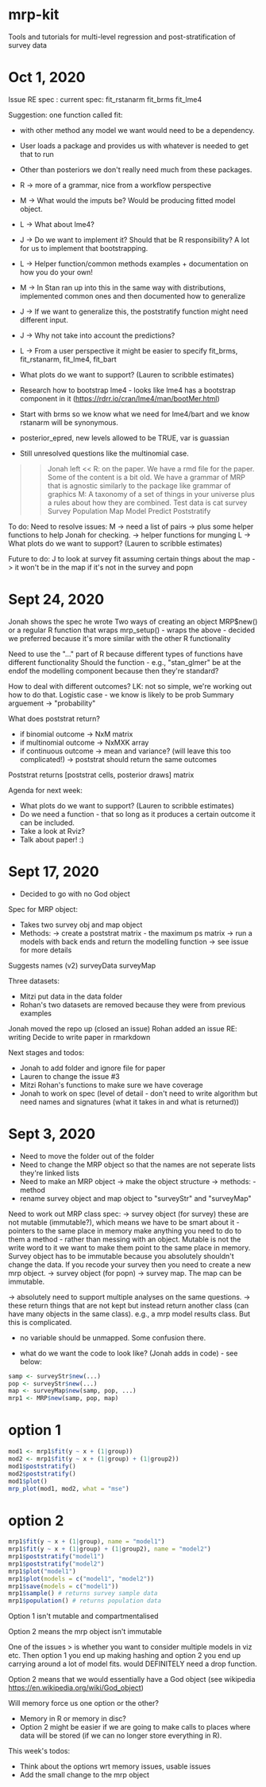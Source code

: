 # mrp-kit
Tools and tutorials for multi-level regression and post-stratification of survey data

# Oct 1, 2020

Issue RE spec : current spec:
fit_rstanarm
fit_brms
fit_lme4

Suggestion: one function called fit: 
- with other method any model we want would need to be a dependency. 
- User loads a package and provides us with whatever is needed to get that to run
- Other than posteriors we don't really need much from these packages. 
- R -> more of a grammar, nice from a workflow perspective
- M -> What would the imputs be? Would be producing fitted model object. 
- L -> What about lme4? 
- J -> Do we want to implement it? Should that be R responsibility? A lot for us to 
implement that bootstrapping. 
- L -> Helper function/common methods examples + documentation on how you do your own!
- M -> In Stan ran up into this in the same way with distributions, implemented common ones and then documented how to generalize
- J -> If we want to generalize this, the poststratify function might need different input. 
- J -> Why not take into account the predictions? 
- L -> From a user perspective it might be easier to specify fit_brms, fit_rstanarm, fit_lme4, fit_bart

- What plots do we want to support? (Lauren to scribble estimates)
- Research how to bootstrap lme4 - looks like lme4 has a bootstrap component in it (https://rdrr.io/cran/lme4/man/bootMer.html)
- Start with brms so we know what we need for lme4/bart and we know rstanarm will be synonymous. 
- posterior_epred, new levels allowed to be TRUE, var is guassian
- Still unresolved questions like the multinomial case. 
>> Jonah left <<
R: on the paper. We have a rmd file for the paper. Some of the content is a bit old.
We have a grammar of MRP that is agnostic similarly to the package like grammar of graphics
M: A taxonomy of a set of things in your universe plus a rules about how they are combined. 
Test data is cat survey 
Survey
Population
Map
Model 
Predict
Poststratify

To do:
Need to resolve issues:
M -> need a list of pairs
  -> plus some helper functions to help Jonah for checking. 
  -> helper functions for munging
L -> What plots do we want to support? (Lauren to scribble estimates)
 
Future to do:
J to look at survey fit assuming certain things about the map
 -> it won't be in the map if it's not in the survey and popn 


# Sept 24, 2020
Jonah shows the spec he wrote
Two ways of  creating an object
MRP$new()
or a regular R function that wraps
mrp_setup() - wraps the above - decided we preferred because it's more similar with the other R functionality

Need to use the "..." part of R because different types of functions have different functionality
Should the function - e.g., "stan_glmer" be at the endof the modelling component because then they're standard?

How to deal with different outcomes? LK: not so simple, we're working out how to do that. 
Logistic case - we know is likely to be prob
Summary arguement -> "probability"

What does poststrat return?
- if binomial outcome -> NxM matrix
- if multinomial outcome -> NxMXK array
- if continuous outcome -> mean and variance? (will leave this too complicated!)
-> poststrat should return the same outcomes

Poststrat returns \[poststrat cells, posterior draws\] matrix

Agenda for next week:

- What plots do we want to support? (Lauren to scribble estimates)
- Do we need a function -  that so long as it produces a certain outcome it can be included.
- Take a look at Rviz? 
- Talk about paper! :)


# Sept 17, 2020
- Decided to go with no God object

Spec for MRP object:
- Takes two survey obj and map object
- Methods: 
 -> create a poststrat matrix - the maximum ps matrix 
 -> run a models with back ends and return the modelling function
 -> see issue for more details
 
Suggests names (v2)
surveyData 
surveyMap
 
Three datasets:
- Mitzi put data in the data folder
- Rohan's two datasets are removed because they were from previous examples

Jonah moved the repo up (closed an issue)
Rohan added an issue RE: writing
Decide to write paper in rmarkdown

Next stages and todos:
- Jonah to add folder and ignore file for paper
- Lauren to change the issue #3
- Mitzi Rohan's functions to make sure we have coverage 
- Jonah to work on spec (level of detail - don't need to write algorithm but need names and signatures (what it takes in
and what is returned))



# Sept 3, 2020
- Need to move the folder out of the folder
- Need to change the MRP object so that the names are not seperate lists they're linked lists
- Need to make an MRP object 
  -> make the object structure
  -> methods: - method
- rename survey object and map object to "surveyStr" and "surveyMap"
  
 Need to work out MRP class spec:
 -> survey object (for survey) 
    these are not mutable (immutable?), which means we have to be smart about it - pointers to the same place in memory
    make anything you need to do to them a method - rather than messing with an object. Mutable is not the write word to it
    we want to make them point to the same place in memory. Survey object has to be immutable because you absolutely shouldn't change the data. 
    If you recode your survey then you need to create a new mrp object. 
 -> survey object (for popn)
 -> survey map. The map can be immutable. 
 
 -> absolutely need to support multiple analyses on the same questions. 
 -> these return things that are not kept but instead return another class (can have many objects in the same class). e.g., a mrp model results class. But this is 
 complicated. 
 
- no variable should be unmapped. Some confusion there. 

- what do we want the code to look like? (Jonah adds in code) - see below: 
```r
samp <- surveyStr$new(...)
pop <- surveyStr$new(...)
map <- surveyMap$new(samp, pop, ...)
mrp1 <- MRP$new(samp, pop, map)
```

# option 1
```r
mod1 <- mrp1$fit(y ~ x + (1|group))
mod2 <- mrp1$fit(y ~ x + (1|group) + (1|group2))
mod1$poststratify()
mod2$poststratify()
mod1$plot()
mrp_plot(mod1, mod2, what = "mse")
```

# option 2
```r
mrp1$fit(y ~ x + (1|group), name = "model1")
mrp1$fit(y ~ x + (1|group) + (1|group2), name = "model2")
mrp1$poststratify("model1")
mrp1$poststratify("model2")
mrp1$plot("model1")
mrp1$plot(models = c("model1", "model2"))
mrp1$save(models = c("model1"))
mrp1$sample() # returns survey sample data 
mrp1$population() # returns population data
```

Option 1 isn't mutable and compartmentalised

Option 2 means the mrp object isn't immutable 

One of the issues > is whether you want to consider multiple models in viz etc. Then option 1 you end up making hashing and option 2 you end up carrying around a lot
of model fits. would DEFINITELY need a drop function. 

Option 2 means that we would essentially have a God object (see wikipedia https://en.wikipedia.org/wiki/God_object)

Will memory force us one option or the other?
- Memory in R or memory in disc? 
- Option 2 might be easier if we are going to make calls to places where data will be stored (if we can no longer store everything in R). 

This week's todos:
- Think about the options wrt memory issues, usable issues
- Add the small change to the mrp object


